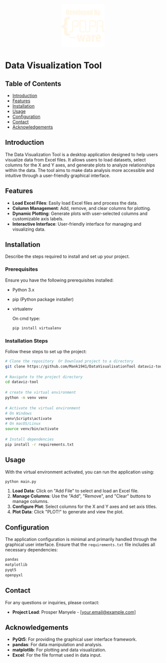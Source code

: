 <p align="center">
    <img src="res/logo.png">
</p>

# Data Visualization Tool

## Table of Contents
- [Introduction](#introduction)
- [Features](#features)
- [Installation](#installation)
- [Usage](#usage)
- [Configuration](#configuration)
- [Contact](#contact)
- [Acknowledgements](#acknowledgements)

## Introduction
The Data Visualization Tool is a desktop application designed to help users visualize data from Excel files. It allows users to load datasets, select columns for the X and Y axes, and generate plots to analyze relationships within the data. The tool aims to make data analysis more accessible and intuitive through a user-friendly graphical interface.

## Features
- **Load Excel Files**: Easily load Excel files and process the data.
- **Column Management**: Add, remove, and clear columns for plotting.
- **Dynamic Plotting**: Generate plots with user-selected columns and customizable axis labels.
- **Interactive Interface**: User-friendly interface for managing and visualizing data.

## Installation
Describe the steps required to install and set up your project.

### Prerequisites
Ensure you have the following prerequisites installed:
- Python 3.x
- pip (Python package installer)
- virtualenv

  On cmd type:
  ```sh
  pip install virtualenv
  ```

### Installation Steps
Follow these steps to set up the project:

```sh
# Clone the repository  Or Download project to a directory
git clone https://github.com/Mank1941/DataVisualisationTool dataviz-tool

# Navigate to the project directory
cd dataviz-tool

# create the virtual environment
python -m venv venv

# Activate the virtual environment
# On Windows
venv\Scripts\activate
# On macOS/Linux
source venv/bin/activate

# Install dependencies
pip install -r requirements.txt
```

## Usage
With the virtual environment activated, you can run the application using:
```sh
python main.py
```

1. **Load Data**: Click on "Add File" to select and load an Excel file.
2. **Manage Columns**: Use the "Add", "Remove", and "Clear" buttons to manage columns.
3. **Configure Plot**: Select columns for the X and Y axes and set axis titles.
4. **Plot Data**: Click "PLOT!" to generate and view the plot.

## Configuration
The application configuration is minimal and primarily handled through the graphical user interface. Ensure that the `requirements.txt` file includes all necessary dependencies:

```txt
pandas
matplotlib
pyqt5
openpyxl
```

## Contact
For any questions or inquiries, please contact:
- **Project Lead**: Prosper Manyele - [your.email@example.com]

## Acknowledgements
- **PyQt5**: For providing the graphical user interface framework.
- **pandas**: For data manipulation and analysis.
- **matplotlib**: For plotting and data visualization.
- **Excel**: For the file format used in data input.

